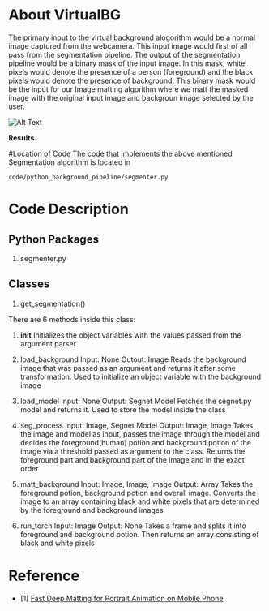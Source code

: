 # About VirtualBG
The primary input to the virtual background alogorithm would be a normal image captured from the webcamera.
This input image would first of all pass from the segmentation pipeline. The  output of the segmentation pipeline would be 
a binary mask of the input image. In this mask, white pixels would denote the presence of a person (foreground) and the black pixels
would denote the presence of background. This binary mask would be the input for our Image matting algorithm where we matt 
the masked image with the original input image and backgroun image selected by the user.

![Alt Text](https://github.com/kenil-shah/Streamix/blob/master/data/readme_files/result.jpeg)

**Results.**

#Location of Code
The code that implements the above mentioned Segmentation algorithm is located in
```
code/python_background_pipeline/segmenter.py
```

# Code Description

## Python Packages
1. segmenter.py

## Classes
1. get_segmentation()

There are 6 methods inside this class:

1. __init__
Initializes the object variables with the values passed from the argument parser

2. load_background
Input: None
Outout: Image
Reads the background image that was passed as an argument and returns it after some transformation. Used to initialize an object variable with the background image

3. load_model
Input: None
Output: Segnet Model
Fetches the segnet.py model and returns it. Used to store the model inside the class

4. seg_process
Input: Image, Segnet Model
Output: Image, Image
Takes the image and model as input, passes the image through the model and decides the foreground(human) potion and background potion of the image via a threshold passed as argument to the class. Returns the foreground part and background part of the image and in the exact order

5. matt_background
Input: Image, Image, Image
Output: Array
Takes the foreground potion, background potion and overall image. Converts the image to an array containing black and white pixels that are determined by the foreground and background images

6. run_torch
Input: Image
Output: None
Takes a frame and splits it into foreground and background potion. Then returns an array consisting of black and white pixels

# Reference
- [1] [Fast Deep Matting for Portrait Animation on Mobile Phone](https://arxiv.org/pdf/1707.08289.pdf)
